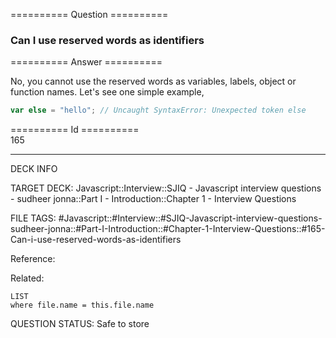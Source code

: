 ========== Question ==========  

### Can I use reserved words as identifiers  

========== Answer ==========  

No, you cannot use the reserved words as variables, labels, object or function
names. Let's see one simple example,

```javascript
var else = "hello"; // Uncaught SyntaxError: Unexpected token else
```

========== Id ==========  
165

---

DECK INFO

TARGET DECK: Javascript::Interview::SJIQ - Javascript interview questions - sudheer jonna::Part I - Introduction::Chapter 1 - Interview Questions

FILE TAGS: #Javascript::#Interview::#SJIQ-Javascript-interview-questions-sudheer-jonna::#Part-I-Introduction::#Chapter-1-Interview-Questions::#165-Can-i-use-reserved-words-as-identifiers

Reference:

Related:

```dataview
LIST
where file.name = this.file.name
```

QUESTION STATUS: Safe to store
